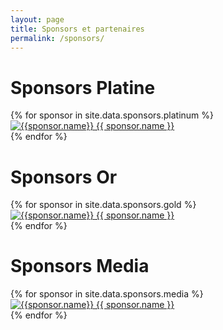 ```yaml
---
layout: page
title: Sponsors et partenaires
permalink: /sponsors/
---
```


# Sponsors Platine
<div class="row">
{% for sponsor in site.data.sponsors.platinum %}
   <div class="col-md-4 col-xs-6 sponsor">
    <a href="https://github.com/{{ sponsor.url }}">
    <img src="{{sponsor.logo}}" alt="{{sponsor.name}}"/>
    {{ sponsor.name }}
    </a>
   </div>
  </li>
{% endfor %}
</div>

# Sponsors Or
<div class="row">
{% for sponsor in site.data.sponsors.gold %}
   <div class="col-md-4 col-xs-6 sponsor">
    <a href="https://github.com/{{ sponsor.url }}">
    <img src="{{sponsor.logo}}" alt="{{sponsor.name}}"/>
    {{ sponsor.name }}
    </a>
   </div>
  </li>
{% endfor %}
</div>

# Sponsors Media
<div class="row">
{% for sponsor in site.data.sponsors.media %}
   <div class="col-md-4 col-xs-6 sponsor">
    <a href="https://github.com/{{ sponsor.url }}">
    <img src="{{sponsor.logo}}" alt="{{sponsor.name}}"/>
    {{ sponsor.name }}
    </a>
   </div>
  </li>
{% endfor %}
</div>
